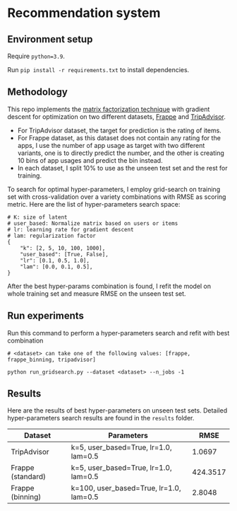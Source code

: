# Recommendation system

## Environment setup
Require `python=3.9`.

Run `pip install -r requirements.txt` to install dependencies.

## Methodology
This repo implements the [matrix factorization technique](https://datajobs.com/data-science-repo/Recommender-Systems-%5BNetflix%5D.pdf) with gradient descent for optimization on two different datasets, [Frappe](https://arxiv.org/abs/1505.03014) and [TripAdvisor](https://ieeexplore.ieee.org/document/6927637). 

- For TripAdvisor dataset, the target for prediction is the rating of items. 
- For Frappe dataset, as this dataset does not contain any rating for the apps, I use the number of app usage as target with two different variants, one is to directly predict the number, and the other is creating 10 bins of app usages and predict the bin instead. 
- In each dataset, I split 10% to use as the unseen test set and the rest for training. 

To search for optimal hyper-parameters, I employ grid-search on training set with cross-validation over a variety combinations with RMSE as scoring metric. Here are the list of hyper-parameters search space:
```
# K: size of latent
# user_based: Normalize matrix based on users or items
# lr: learning rate for gradient descent
# lam: regularization factor
{
    "k": [2, 5, 10, 100, 1000],  
    "user_based": [True, False],  
    "lr": [0.1, 0.5, 1.0],
    "lam": [0.0, 0.1, 0.5],
}
```
After the best hyper-params combination is found, I refit the model on whole training set and measure RMSE on the unseen test set.

## Run experiments
Run this command to perform a hyper-parameters search and refit with best combination
```
# <dataset> can take one of the following values: [frappe, frappe_binning, tripadvisor]

python run_gridsearch.py --dataset <dataset> --n_jobs -1
```

## Results
Here are the results of best hyper-parameters on unseen test sets. Detailed hyper-parameters search results are found in the `results` folder.

| Dataset | Parameters | RMSE |
|---------|------------|------| 
| TripAdvisor | k=5, user_based=True, lr=1.0, lam=0.5 | 1.0697 |
| Frappe (standard) | k=5, user_based=True, lr=1.0, lam=0.5 | 424.3517 |
| Frappe (binning) | k=100, user_based=True, lr=1.0, lam=0.5 | 2.8048 |